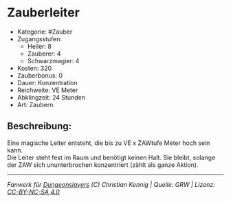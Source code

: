 # Zauberleiter  
- Kategorie: #Zauber  
- Zugangsstufen:  
  - Heiler: 8  
  - Zauberer: 4  
  - Schwarzmagier: 4  
- Kosten: 320  
- Zauberbonus: 0  
- Dauer: Konzentration  
- Reichweite: VE Meter  
- Abklingzeit: 24 Stunden  
- Art: Zaubern     

## Beschreibung:
Eine magische Leiter entsteht, die bis zu VE x ZAWtufe Meter hoch sein kann.<br>Die Leiter steht fest im Raum und benötigt keinen Halt. Sie bleibt, solange der ZAW sich ununterbrochen konzentriert (zählt als ganze Aktion).


___
*Fanwerk für [Dungeonslayers](https://www.dungeonslayers.net/) (C) Christian Kennig | Quelle: GRW | Lizenz: [CC-BY-NC-SA 4.0](https://creativecommons.org/licenses/by-nc-sa/4.0/deed.de)*
